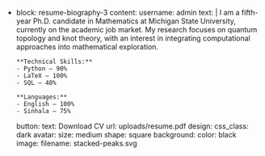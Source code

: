 - block: resume-biography-3
  content:
    username: admin
    text: |
      I am a fifth-year Ph.D. candidate in Mathematics at Michigan State University, currently on the academic job market. 
      My research focuses on quantum topology and knot theory, with an interest in integrating computational approaches into mathematical exploration. 

      **Technical Skills:**
      - Python – 90%
      - LaTeX – 100%
      - SQL – 40%

      **Languages:**
      - English – 100%
      - Sinhala – 75%
    button:
      text: Download CV
      url: uploads/resume.pdf
  design:
    css_class: dark
    avatar:
      size: medium
      shape: square
    background:
      color: black
      image:
        filename: stacked-peaks.svg











